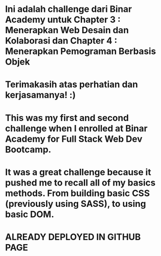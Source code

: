 # Ini adalah challenge dari Binar Academy untuk Chapter 3 : Menerapkan Web Desain dan Kolaborasi dan Chapter 4 : Menerapkan Pemograman Berbasis Objek

# Terimakasih atas perhatian dan kerjasamanya! :)

#

#

# This was my first and second challenge when I enrolled at Binar Academy for Full Stack Web Dev Bootcamp.

# It was a great challenge because it pushed me to recall all of my basics methods. From building basic CSS (previously using SASS), to using basic DOM.

#

# ALREADY DEPLOYED IN GITHUB PAGE
